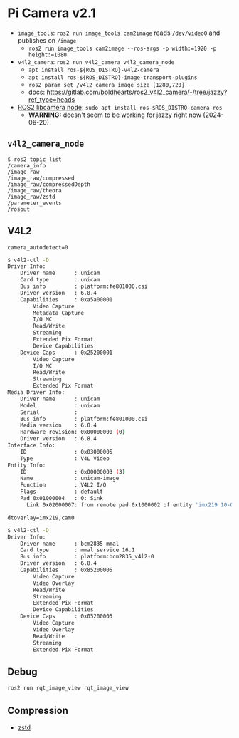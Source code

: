 # Pi Camera v2.1

- `image_tools`: `ros2 run image_tools cam2image` reads `/dev/video0` and publishes on `/image`
  - `ros2 run image_tools cam2image --ros-args -p width:=1920 -p height:=1080`
- `v4l2_camera`: `ros2 run v4l2_camera v4l2_camera_node`
  - `apt install ros-${ROS_DISTRO}-v4l2-camera`
  - `apt install ros-${ROS_DISTRO}-image-transport-plugins`
  - `ros2 param set /v4l2_camera image_size [1280,720]`
  - docs: https://gitlab.com/boldhearts/ros2_v4l2_camera/-/tree/jazzy?ref_type=heads
- [ROS2 libcamera node](https://github.com/christianrauch/camera_ros): `sudo apt install ros-$ROS_DISTRO-camera-ros`
  - **WARNING:** doesn't seem to be working for jazzy right now (2024-06-20)

## `v4l2_camera_node`

```
$ ros2 topic list
/camera_info
/image_raw
/image_raw/compressed
/image_raw/compressedDepth
/image_raw/theora
/image_raw/zstd
/parameter_events
/rosout
```

## V4L2

`camera_autodetect=0`

```bash
$ v4l2-ctl -D
Driver Info:
	Driver name      : unicam
	Card type        : unicam
	Bus info         : platform:fe801000.csi
	Driver version   : 6.8.4
	Capabilities     : 0xa5a00001
		Video Capture
		Metadata Capture
		I/O MC
		Read/Write
		Streaming
		Extended Pix Format
		Device Capabilities
	Device Caps      : 0x25200001
		Video Capture
		I/O MC
		Read/Write
		Streaming
		Extended Pix Format
Media Driver Info:
	Driver name      : unicam
	Model            : unicam
	Serial           : 
	Bus info         : platform:fe801000.csi
	Media version    : 6.8.4
	Hardware revision: 0x00000000 (0)
	Driver version   : 6.8.4
Interface Info:
	ID               : 0x03000005
	Type             : V4L Video
Entity Info:
	ID               : 0x00000003 (3)
	Name             : unicam-image
	Function         : V4L2 I/O
	Flags            : default
	Pad 0x01000004   : 0: Sink
	  Link 0x02000007: from remote pad 0x1000002 of entity 'imx219 10-0010' (Camera Sensor): Data, Enabled, Immutable
```

`dtoverlay=imx219,cam0`

```bash
$ v4l2-ctl -D
Driver Info:
	Driver name      : bcm2835 mmal
	Card type        : mmal service 16.1
	Bus info         : platform:bcm2835_v4l2-0
	Driver version   : 6.8.4
	Capabilities     : 0x85200005
		Video Capture
		Video Overlay
		Read/Write
		Streaming
		Extended Pix Format
		Device Capabilities
	Device Caps      : 0x05200005
		Video Capture
		Video Overlay
		Read/Write
		Streaming
		Extended Pix Format
```

## Debug

```bash
ros2 run rqt_image_view rqt_image_view
```

## Compression

- [zstd](http://facebook.github.io/zstd/)

